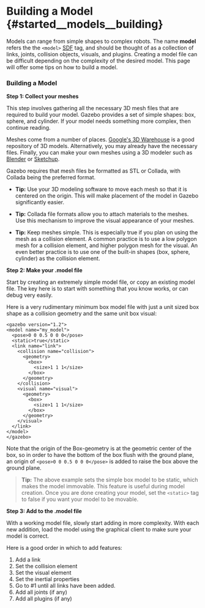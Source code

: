 Building a Model {#started__models__building}
======================

Models can range from simple shapes to complex robots. The name **model** refers
the the `<model>` [SDF](http://gazebosim.org/sdf) tag, and should
be thought of as a collection of links, joints, collision objects, visuals, and
plugins.  Creating a model file can be difficult depending on the complexity
of the desired model. This page will offer some tips on how to build a
model.

### Building a Model ###

**Step 1: Collect your meshes**
 
This step involves gathering all the necessary 3D mesh files that are required
to build your model. Gazebo provides a set of simple shapes: box, sphere, and
cylinder. If your model needs something more complex, then continue reading.

Meshes come from a number of places. [Google's 3D Warehouse](http://sketchup.google.com/3dwarehouse) is a good repository of 3D models. Alternatively, you may already have the necessary files. Finally, you can make your own meshes using a 3D modeler such as [Blender](http://blender.org) or [Sketchup](http://sketchup.google.com).

Gazebo requires that mesh files be formatted as STL or Collada, with Collada
being the preferred format. 

* **Tip:** Use your 3D modeling software to move each mesh so that it is centered on the origin. This will make placement of the model in Gazebo significantly easier.

* **Tip:** Collada file formats allow you to attach materials to the meshes.  Use this mechanism to improve the visual appearance of your meshes.

* **Tip:** Keep meshes simple. This is especially true if you plan on using the mesh as a collision element. A common practice is to use a low polygon mesh for a collision element, and higher polygon mesh for the visual. An even better practice is to use one of the built-in shapes (box, sphere, cylinder) as the collision element. 


**Step 2: Make your .model file**
 
Start by creating an extremely simple model file, or copy an existing model
file. The key here is to start with something that you know works, or can debug
very easily.
 
Here is a very rudimentary minimum box model file with just a unit sized box
shape as a collision geometry and the same unit box visual:

~~~~
<gazebo version="1.2">
<model name="my_model">
  <pose>0 0 0.5 0 0 0</pose>
  <static>true</static>
  <link name="link">
    <collision name="collision">
      <geometry>
        <box>
          <size>1 1 1</size>
        </box>
      </geometry>
    </collision>
    <visual name="visual">
      <geometry>
        <box>
          <size>1 1 1</size>
        </box>
      </geometry>
    </visual>
  </link>
</model>
</gazebo>
~~~~

Note that the origin of the Box-geometry is at the geometric center of the box,
so in order to have the bottom of the box flush with the ground plane, an
origin of `<pose>0 0 0.5 0 0 0</pose>` is added to raise the box above the
ground plane.

> **Tip:** The above example sets the simple box model to be static, which makes the model immovable. This feature is useful during model creation. Once you are done creating your model, set the `<static>` tag to false if you want your model to be movable.


**Step 3: Add to the .model file**

With a working model file, slowly start adding in more complexity. With each
new addition, load the model using the graphical client to make sure your model
is correct.

Here is a good order in which to add features:

 1.  Add a link
 2.  Set the collision element
 3.  Set the visual element
 4.  Set the inertial properties
 5.  Go to #1 until all links have been added.
 6.  Add all joints (if any)
 7.  Add all plugins (if any)
